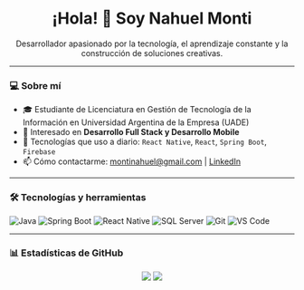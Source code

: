<h1 align="center">¡Hola! 👋 Soy Nahuel Monti</h1>

<p align="center">
  Desarrollador apasionado por la tecnología, el aprendizaje constante y la construcción de soluciones creativas.
</p>

---

### 💻 Sobre mí

- 🎓 Estudiante de Licenciatura en Gestión de Tecnología de la Información en Universidad Argentina de la Empresa (UADE)
- 🧠 Interesado en **Desarrollo Full Stack y Desarrollo Mobile**  
- 🔧 Tecnologías que uso a diario: `React Native`, `React`, `Spring Boot`, `Firebase`
- 📫 Cómo contactarme: [montinahuel@gmail.com](mailto:montinahuel@gmail.com) | [LinkedIn](https://www.linkedin.com/in/nahuel-monti-5ba522241/)

---

### 🛠️ Tecnologías y herramientas

![Java](https://img.shields.io/badge/Java-ED8B00?style=flat&logo=java&logoColor=white)
![Spring Boot](https://img.shields.io/badge/Spring_Boot-6DB33F?style=flat&logo=spring-boot&logoColor=white)
![React Native](https://img.shields.io/badge/React_Native-20232A?style=flat&logo=react&logoColor=61DAFB)
![SQL Server](https://img.shields.io/badge/SQL_Server-CC2927?style=flat&logo=microsoft-sql-server&logoColor=white)
![Git](https://img.shields.io/badge/Git-F05032?style=flat&logo=git&logoColor=white)
![VS Code](https://img.shields.io/badge/VS_Code-007ACC?style=flat&logo=visual-studio-code&logoColor=white)

---

### 📊 Estadísticas de GitHub

<p align="center">
  <img src="https://github-readme-stats.vercel.app/api?username=MontiNahuel&show_icons=true&theme=github_dark" />
  <img src="https://github-readme-stats.vercel.app/api/top-langs/?username=MontiNahuel&layout=compact&theme=github_dark" />
</p>
